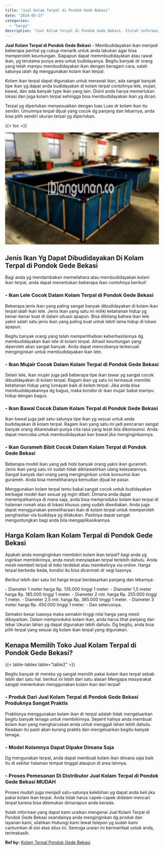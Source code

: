 ```yaml
---
title: "Jual Kolam Terpal di Pondok Gede Bekasi"
date: "2024-05-27"
categories: 
  - "harga"
description: "Jual Kolam Terpal di Pondok Gede Bekasi. Itulah informasi yang dapat kami uraikan mengenai Jual Kolam Terpal di Pondok Gede Bekasi seandainya anda mengingink..."
---
```


**Jual Kolam Terpal di Pondok Gede Bekasi** – Membudidayakan ikan menjadi beberapa perihal yg cukup menarik untuk anda lakukan agar bisa memperoleh keuntungan. Siapapun dapat memmbudidayakan atau rawat ikan, yg terutama punya area untuk budidayanya. Begitu banyak dr orang yang telah mampu membudidayakan ikan dengan beragam cara, salah satunya ialah dg menggunakan kolam ikan terpal.

Kolam ikan terpal dapat digunakan untuk merawat ikan, ada sangat banyak tipe ikan yg dapat anda budidayakan di kolam terpal contohnya lele, mujair, bawal, dan ada banyak type ikan yang lain. Disini anda hanya memerlukan lokasi dan juga kolam terpal sehingga bisa membudidayakan ikan yg dicari.

Terpal yg diperlukan menyesuaikan dengan luas Luas dr kolam ikan itu sendiri. Umumnya terpal dijual yang cocok dg panjang dan lebarnya, anda bisa pilih sendiri ukuran terpal yg diperlukan.

{{< toc >}}

![Jual Kolam Terpal di Pondok Gede Bekasi](/images/jual-kolam-terpal-20.png)

## Jenis Ikan Yg Dapat Dibudidayakan Di Kolam Terpal di Pondok Gede Bekasi

Bagi anda yg mendambakan memeliahara atau membudidayakan kolam ikan terpal, anda dapat menentukan beberapa ikan contohnya berikut!

### \- Ikan Lele Cocok Dalam Kolam Terpal di Pondok Gede Bekasi

Beberapa jenis ikan yang paling sangat banyak dibudidayakan di kolam ikan terpal ialah ikan lele. Jenis ikan yang satu ini miliki ketahanan hidup yg benar-benar kuat di dalam situasi apapun. Bisa dibilang bahwa ikan lele yakni salah satu jenis ikan yang paling kuat untuk lebih lama hidup di lokasi apapun.

Begitu banyak orang yang telah memperlihatkan keberhasilannya dg membudidayakan ikan lele di kolam terpal. Alhasil keuntungan yang diperoleh akan sangat banyak. Anda dapat mencobanya terkecuali menginginkan untuk membudidayakan ikan lele.

### \- Ikan Mujair Cocok Dalam Kolam Terpal di Pondok Gede Bekasi

Selain lele, ikan mujair juga jadi beberapa tipe ikan tawar yg sangat cocok dibudidayakan di kolam terpal. Ragam ikan yg satu ini termasuk memiliki ketahanan hidup yang lumayan baik di kolam terpal. Jika anda bisa membudidayakannya dg bagus, maka kondisi dr ikan mujair bakal mampu hidup dengan bagus.

### \- Ikan Bawal Cocok Dalam Kolam Terpal di Pondok Gede Bekasi

Ikan bawal juga jadi satu-satunya tipe ikan yg sesuai untuk anda budidayakan di kolam terpal. Ragam ikan yang satu ini jadi pencarian sangat banyak orang dikarenakan punya cita rasa yang lezat bila dikonsumsi. Anda dapat mencoba untuk membudidayakan kan bawal jika menginginkannya.

### \- Ikan Gurameh Bibit Cocok Dalam Kolam Terpal di Pondok Gede Bekasi

Beberapa model ikan yang jadi hobi banyak orang yakni ikan gurameh. Jenis ikan yang satu ini sudah tidak dikhawatirkan ulang kelezatannya. Sangat banyak dari orang yang menginginkan untuk konsumsi ikan gurameh. Anda bisa memeliharanya kemudian dijual ke pasar.

Menggunakan kolam terpal tentu bakal sangat cocok untuk budidayakan berbagai model ikan sesuai yg ingin dibeli. Dimana anda dapat menempatkannya di mana saja, anda bisa memproduksi kolam ikan terpal di halaman rumah atau di lokasi khusus yang sudah disediakan. Anda juga dapat menggunakan pemeliharaan ikan di kolam terpal untuk memperoleh penghasilan via budidaya yg dilakukan. Pastinya dapat sangat menguntungkan bagi anda bila mengaplikasikannya.

## Harga Kolam Ikan Kolam Terpal di Pondok Gede Bekasi

Apakah anda menginginkan membikin kolam ikan terpal? bagi anda yg inginkan membikinnya, anda mesti menyiapkan terpal terlebih dahulu. Anda mesti membeli terpal di toko terdekat atau membelinya via online. Harga terpal berbeda-beda, kondisi itu bisa dicermati dr segi luasnya.

Berikut lebih dari satu list harga terpal berdasarkan panjang dan lebarnya:

\- Diameter 1 meter harga Rp. 135.000 tinggi 1 meter. - Diameter 1,5 meter harga Rp. 185.000 tinggi 1 meter. - Diameter 2 mtr. harga Rp. 255.000 tinggi 1 meter. - Diameter 2,5 mtr. harga Rp. 385.000 tinggi 1 meter. - Diameter 3 meter harga Rp. 450.000 tinggi 1 meter. - Dan seterusnya.

Semakin besar luasnya maka semakin tinggi nilai harga yang mesti dibayarkan. Dalam memproduksi kolam ikan, anda harus lihat panjang dan lebar Ukuran lahan yg dapat digunakan lebih dahulu. Dg begitu, anda bisa pilih terpal yang sesuai dg kolam ikan terpal yang digunakan.

## Kenapa Memilih Toko Jual Kolam Terpal di Pondok Gede Bekasi?

{{< table-tables table="table2" >}}

Begitu banyak dr mereka yg sangat memilih pakai kolam ikan terpal sebab lebih dari satu hal. berikut ini lebih dari satu alasan Mengapa masyarakat sangat menentukan menggunakan kolam ikan dari terpal!

### \- Produk Dari Jual Kolam Terpal di Pondok Gede Bekasi Produknya Sangat Praktis

Praktisnya menggunakan kolam ikan dr terpal adalah tidak mengeluarkan begitu banyak tenaga untuk membikinnya. Seperti halnya anda membuat kolam ikan yang mengharuskan anda untuk menggali lahan lebih dahulu. Keadaan itu pasti akan kurang praktis dan mengeluarkan begitu banyak tenaga.

### \- Model Kolamnya Dapat Dipake Dimana Saja

Dg mengunakan terpal, anda dapat membuat kolam ikan dimana saja baik itu di sekitar halaman tempat tinggal ataupun di area lainnya.

### \- Proses Pemesanan Di Distributor Jual Kolam Terpal di Pondok Gede Bekasi MUDAH

Proses mudah juga menjadi satu-satunya kelebihan yg dapat anda beli jika pakai kolam ikan terpal. Anda tidak harus capek-capek didalam mencari terpal karena bisa ditemukan dimanapun anda berada.

Itulah informasi yang dapat kami uraikan mengenai Jual Kolam Terpal di Pondok Gede Bekasi seandainya anda menginginkan dg produk dan layanan kami, silahkan Hubungi kami lewat telepon yg sudah kami cantumkan di sisi atas situs ini. Semoga uraian ini bermanfaat untuk anda, terimakasih.

**Ref by:** [Kolam Terpal Pondok Gede Bekasi](https://id.wikipedia.org/wiki/Kolam)
